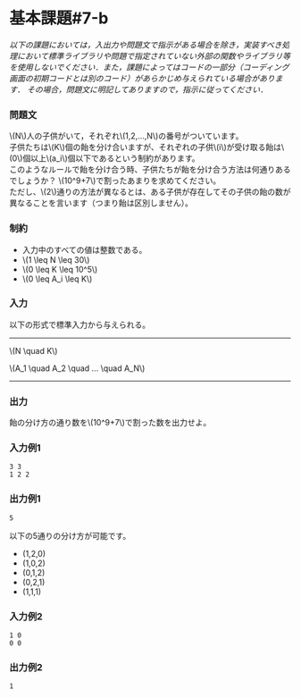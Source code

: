 # 基本課題#7-b

*以下の課題においては，入出力や問題文で指示がある場合を除き，実装すべき処理において標準ライブラリや問題で指定されていない外部の関数やライブラリ等を使用しないでください．また，課題によってはコードの一部分（コーディング画面の初期コードとは別のコード）があらかじめ与えられている場合があります． その場合，問題文に明記してありますので，指示に従ってください．*

### 問題文
\\(N\\)人の子供がいて，それぞれ\\(1,2,...,N\\)の番号がついています。  
子供たちは\\(K\\)個の飴を分け合いますが、それぞれの子供\\(i\\)が受け取る飴は\\(0\\)個以上\\(a_i\\)個以下であるという制約があります。  
このようなルールで飴を分け合う時、子供たちが飴を分け合う方法は何通りあるでしょうか？  \\(10^9+7\\)で割ったあまりを求めてください。  
ただし、\\(2\\)通りの方法が異なるとは、ある子供が存在してその子供の飴の数が異なることを言います（つまり飴は区別しません）。



### 制約
- 入力中のすべての値は整数である。
- \\(1 \leq N \leq 30\\)
- \\(0 \leq K \leq 10^5\\)
- \\(0 \leq A_i \leq K\\)

### 入力
以下の形式で標準入力から与えられる。

---

\\(N \quad K\\)  

\\(A_1 \quad A_2 \quad ... \quad A_N\\)

---




### 出力
飴の分け方の通り数を\\(10^9+7\\)で割った数を出力せよ。

### 入力例1
```
3 3
1 2 2

```
### 出力例1
```
5

```
以下の5通りの分け方が可能です。
- (1,2,0)
- (1,0,2)
- (0,1,2)
- (0,2,1)
- (1,1,1)

### 入力例2
```
1 0
0 0
```
### 出力例2
```
1

```